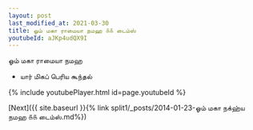 ```yaml
---
layout: post
last_modified_at: 2021-03-30
title: ஓம் மகா ராமையா நமஹ ௧௧ டைம்ஸ்
youtubeId: aJKp4udQX9I
---
```

 
 
 ஓம் மகா ராமையா நமஹ  
 
 -  யார் மிகப் பெரிய கூந்தல் 
 
  
 
  
 
 
 
 
 
 


{% include youtubePlayer.html id=page.youtubeId %}
 
[Next]({{ site.baseurl }}{% link  split1/_posts/2014-01-23-ஓம் மகா நக்ஹ்ய நமஹ ௧௧ டைம்ஸ்.md%})
 
